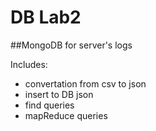 # DB Lab2
##MongoDB for server's logs

Includes:
- convertation from csv to json
- insert to DB json
- find queries
- mapReduce queries
